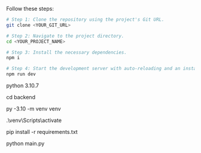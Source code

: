 Follow these steps:

```sh
# Step 1: Clone the repository using the project's Git URL.
git clone <YOUR_GIT_URL>

# Step 2: Navigate to the project directory.
cd <YOUR_PROJECT_NAME>

# Step 3: Install the necessary dependencies.
npm i

# Step 4: Start the development server with auto-reloading and an instant preview.
npm run dev
```

python 3.10.7

cd backend

py -3.10 -m venv venv

.\venv\Scripts\activate

pip install -r requirements.txt

python main.py


